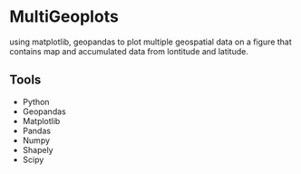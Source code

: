 # MultiGeoplots
using matplotlib, geopandas to plot multiple geospatial data on a figure that contains map and accumulated data from lontitude and latitude.
## Tools
- Python
- Geopandas
- Matplotlib
- Pandas
- Numpy
- Shapely
- Scipy